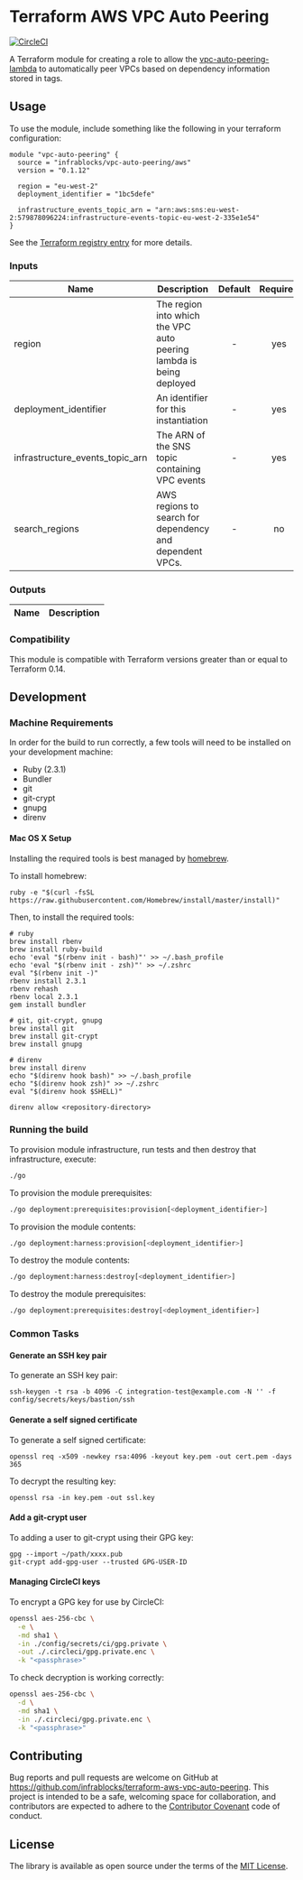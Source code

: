 Terraform AWS VPC Auto Peering
==============================

[![CircleCI](https://circleci.com/gh/infrablocks/terraform-aws-vpc-auto-peering.svg?style=svg)](https://circleci.com/gh/infrablocks/terraform-aws-vpc-auto-peering)

A Terraform module for creating a role to allow the 
[vpc-auto-peering-lambda](https://github.com/infrablocks/terraform-aws-vpc-auto-peering) 
to automatically peer VPCs based on dependency information stored in tags.

Usage
-----

To use the module, include something like the following in your terraform configuration:

```hcl-terraform
module "vpc-auto-peering" {
  source = "infrablocks/vpc-auto-peering/aws"
  version = "0.1.12"
  
  region = "eu-west-2"
  deployment_identifier = "1bc5defe"

  infrastructure_events_topic_arn = "arn:aws:sns:eu-west-2:579878096224:infrastructure-events-topic-eu-west-2-335e1e54"
}
```

See the 
[Terraform registry entry](https://registry.terraform.io/modules/infrablocks/vpc-auto-peering-role/aws/latest) 
for more details.

### Inputs

| Name                            | Description                                                         | Default | Required |
|---------------------------------|---------------------------------------------------------------------|:-------:|:--------:|
| region                          | The region into which the VPC auto peering lambda is being deployed | -       | yes      |
| deployment_identifier           | An identifier for this instantiation                                | -       | yes      |
| infrastructure_events_topic_arn | The ARN of the SNS topic containing VPC events                      | -       | yes      |
| search_regions                  | AWS regions to search for dependency and dependent VPCs.            | -       | no       |


### Outputs

| Name                         | Description                                          |
|------------------------------|------------------------------------------------------|

### Compatibility

This module is compatible with Terraform versions greater than or equal to 
Terraform 0.14.

Development
-----------

### Machine Requirements

In order for the build to run correctly, a few tools will need to be installed 
on your development machine:

* Ruby (2.3.1)
* Bundler
* git
* git-crypt
* gnupg
* direnv

#### Mac OS X Setup

Installing the required tools is best managed by [homebrew](http://brew.sh).

To install homebrew:

```
ruby -e "$(curl -fsSL https://raw.githubusercontent.com/Homebrew/install/master/install)"
```

Then, to install the required tools:

```
# ruby
brew install rbenv
brew install ruby-build
echo 'eval "$(rbenv init - bash)"' >> ~/.bash_profile
echo 'eval "$(rbenv init - zsh)"' >> ~/.zshrc
eval "$(rbenv init -)"
rbenv install 2.3.1
rbenv rehash
rbenv local 2.3.1
gem install bundler

# git, git-crypt, gnupg
brew install git
brew install git-crypt
brew install gnupg

# direnv
brew install direnv
echo "$(direnv hook bash)" >> ~/.bash_profile
echo "$(direnv hook zsh)" >> ~/.zshrc
eval "$(direnv hook $SHELL)"

direnv allow <repository-directory>
```

### Running the build

To provision module infrastructure, run tests and then destroy that 
infrastructure, execute:

```bash
./go
```

To provision the module prerequisites:

```bash
./go deployment:prerequisites:provision[<deployment_identifier>]
```

To provision the module contents:

```bash
./go deployment:harness:provision[<deployment_identifier>]
```

To destroy the module contents:

```bash
./go deployment:harness:destroy[<deployment_identifier>]
```

To destroy the module prerequisites:

```bash
./go deployment:prerequisites:destroy[<deployment_identifier>]
```


### Common Tasks

#### Generate an SSH key pair

To generate an SSH key pair:

```
ssh-keygen -t rsa -b 4096 -C integration-test@example.com -N '' -f config/secrets/keys/bastion/ssh
```

#### Generate a self signed certificate 

To generate a self signed certificate:
```
openssl req -x509 -newkey rsa:4096 -keyout key.pem -out cert.pem -days 365
```

To decrypt the resulting key:

```
openssl rsa -in key.pem -out ssl.key
```

#### Add a git-crypt user

To adding a user to git-crypt using their GPG key: 

```
gpg --import ~/path/xxxx.pub
git-crypt add-gpg-user --trusted GPG-USER-ID

```

#### Managing CircleCI keys

To encrypt a GPG key for use by CircleCI:

```bash
openssl aes-256-cbc \
  -e \
  -md sha1 \
  -in ./config/secrets/ci/gpg.private \
  -out ./.circleci/gpg.private.enc \
  -k "<passphrase>"
```

To check decryption is working correctly:

```bash
openssl aes-256-cbc \
  -d \
  -md sha1 \
  -in ./.circleci/gpg.private.enc \
  -k "<passphrase>"
```

Contributing
------------

Bug reports and pull requests are welcome on GitHub at 
https://github.com/infrablocks/terraform-aws-vpc-auto-peering.
This project is intended to be a safe, welcoming space for collaboration, and 
contributors are expected to adhere to 
the [Contributor Covenant](http://contributor-covenant.org) code of conduct.


License
-------

The library is available as open source under the terms of the 
[MIT License](http://opensource.org/licenses/MIT).

